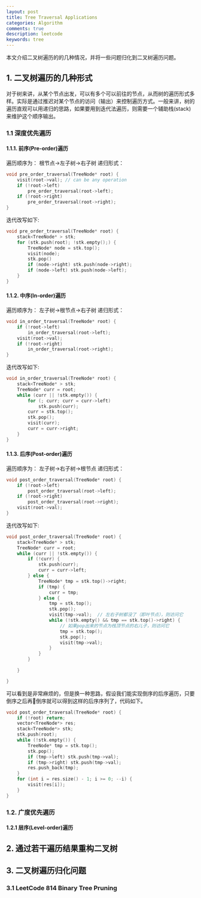 ```yaml
---
layout: post
title: Tree Traversal Applications
categories: Algorithm
comments: true
description: leetcode
keywords: tree
---
```


本文介绍二叉树遍历的的几种情况，并将一些问题归化到二叉树遍历问题。

<script type="text/javascript" async
  src="https://cdn.mathjax.org/mathjax/latest/MathJax.js?config=TeX-MML-AM_CHTML">
</script>


## 1. 二叉树遍历的几种形式
对于树来讲，从某个节点出发，可以有多个可以前往的节点，从而树的遍历形式多样。实际是通过推迟对某个节点的访问（输出）来控制遍历方式。一般来讲，树的遍历直观可以用递归的思路，如果要用到迭代法遍历，则需要一个辅助栈(stack)来维护这个顺序输出。
### 1.1 深度优先遍历
#### 1.1.1. 前序(Pre-order)遍历
遍历顺序为： 根节点->左子树->右子树
递归形式：

```c++
void pre_order_traversal(TreeNode* root) {
    visit(root->val); // can be any operation
    if (!root->left)
        pre_order_traversal(root->left);
    if (!root->right)
        pre_order_traversal(root->right);
}
```
迭代改写如下:

```c++
void pre_order_traversal(TreeNode* root) {
    stack<TreeNode* > stk;
    for (stk.push(root); !stk.empty();) {
        TreeNode* node = stk.top();
        visit(node);
        stk.pop()
        if (node->right) stk.push(node->right);
        if (node->left) stk.push(node->left);
    }
}
```

#### 1.1.2. 中序(In-order)遍历
遍历顺序为： 左子树->根节点->右子树
递归形式：

```c++
void in_order_traversal(TreeNode* root) {
    if (!root->left)
        in_order_traversal(root->left);
    visit(root->val); 
    if (!root->right)
        in_order_traversal(root->right);
}
```

迭代改写如下:

```c++
void in_order_traversal(TreeNode* root) {
    stack<TreeNode* > stk;
    TreeNode* curr = root;
    while (curr || !stk.empty()) {
        for (; curr; curr = curr->left)
            stk.push(curr);
        curr = stk.top();
        stk.pop();
        visit(curr);
        curr = curr->right;
    }
}
```

#### 1.1.3. 后序(Post-order)遍历
遍历顺序为： 左子树->右子树->根节点
递归形式：

```c++
void post_order_traversal(TreeNode* root) {
    if (!root->left)
        post_order_traversal(root->left);
    if (!root->right)
        post_order_traversal(root->right);
    visit(root->val); 
}
```
迭代改写如下:
```c++
void post_order_traversal(TreeNode* root) {
    stack<TreeNode* > stk;
    TreeNode* curr = root;
    while (curr || !stk.empty()) {
        if (!curr) {
            stk.push(curr);
            curr = curr->left;
        } else {
            TreeNode* tmp = stk.top()->right;
            if (tmp) {
                curr = tmp;
            } else {
                tmp = stk.top();
                stk.pop();
                visit(tmp->val);  // 左右子树都没了（即叶节点），则访问它
                while (!stk.empty() && tmp == stk.top()->right) {
                    // 如果pop出来的节点为栈顶节点的右儿子，则访问它
                    tmp = stk.top();
                    stk.pop();
                    visit(tmp->val);
                }   
            }
        }
        
    }

}
```
可以看到是非常麻烦的，但是换一种思路，假设我们能实现倒序的后序遍历，只要倒序之后再倒序就可以得到这样的后序序列了，代码如下。
```c++
void post_order_traversal(TreeNode* root) {
    if (!root) return;
    vector<TreeNode*> res;
    stack<TreeNode*> stk;
    stk.push(root);
    while (!stk.empty()) {
        TreeNode* tmp = stk.top();
        stk.pop();
        if (tmp->left) stk.push(tmp->val);
        if (tmp->right) stk.push(tmp->val);
        res.push_back(tmp);
    }
    for (int i = res.size() - 1; i >= 0; --i) {
        visit(res[i]);
    }
}
```


### 1.2. 广度优先遍历
#### 1.2.1 层序(Level-order)遍历

## 2. 通过若干遍历结果重构二叉树


## 3. 二叉树遍历归化问题
### 3.1 LeetCode 814 Binary Tree Pruning
